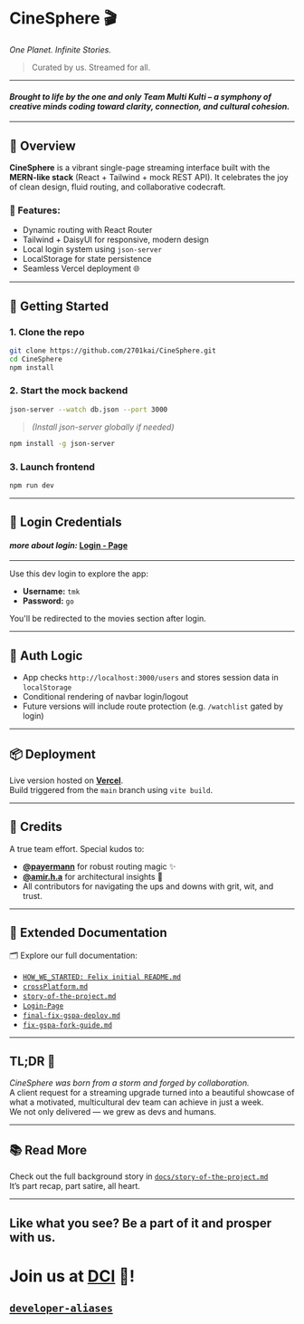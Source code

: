 # CineSphere 🎬

_One Planet. Infinite Stories._

> Curated by us. Streamed for all.

---

#### _Brought to life by the one and only Team Multi Kulti – a symphony of creative minds coding toward clarity, connection, and cultural cohesion._

---

## 🧠 Overview

**CineSphere** is a vibrant single-page streaming interface built with the **MERN-like stack** (React + Tailwind + mock REST API). It celebrates the joy of clean design, fluid routing, and collaborative codecraft.

### 🔧 Features:

- Dynamic routing with React Router
- Tailwind + DaisyUI for responsive, modern design
- Local login system using `json-server`
- LocalStorage for state persistence
- Seamless Vercel deployment 🌐

---

## 🚀 Getting Started

### 1. Clone the repo

```bash
git clone https://github.com/2701kai/CineSphere.git
cd CineSphere
npm install
```

### 2. Start the mock backend

```bash
json-server --watch db.json --port 3000
```

> _(Install json-server globally if needed)_

```bash
npm install -g json-server
```

### 3. Launch frontend

```bash
npm run dev
```

---

## 🔐 Login Credentials

#### _more about login:_ **[Login - Page](./doc/login-page/README.md)**

---

Use this dev login to explore the app:

- **Username:** `tmk`
- **Password:** `go`

You'll be redirected to the movies section after login.

---

## 🧩 Auth Logic

- App checks `http://localhost:3000/users` and stores session data in `localStorage`
- Conditional rendering of navbar login/logout
- Future versions will include route protection (e.g. `/watchlist` gated by login)

---

## 📦 Deployment

Live version hosted on **[Vercel](https://vercel.com/)**.  
Build triggered from the `main` branch using `vite build`.

---

## 🤝 Credits

A true team effort. Special kudos to:

- **[@payermann](https://github.com/payermann)** for robust routing magic ✨
- **[@amir.h.a](https://github.com/Amir-6687)** for architectural insights 🧠
- All contributors for navigating the ups and downs with grit, wit, and trust.

---

## 📖 Extended Documentation

🗂️ Explore our full documentation:

- [`HOW_WE_STARTED: Felix initial README.md`](./doc/felix_initial_README.md)
- [`crossPlatform.md`](./doc/cross-platform/crossPlatform.md)
- [`story-of-the-project.md`](./doc/story-of-the-project.md)
- [`Login-Page`](./doc/login-page/README.md)
- [`final-fix-gspa-deploy.md`](./doc/gh-issues-kai/final-fix-gspa-deploy.md)
- [`fix-gspa-fork-guide.md`](./doc/gh-issues-kai/fix-gspa-fork-guide.md)

---

## TL;DR 🧃

_CineSphere was born from a storm and forged by collaboration._  
A client request for a streaming upgrade turned into a beautiful showcase of what a motivated, multicultural dev team can achieve in just a week.  
We not only delivered — we grew as devs and humans.

---

## 📚 Read More

Check out the full background story in [`docs/story-of-the-project.md`](./docs/story-of-the-project.md)  
It’s part recap, part satire, all heart.

---

## Like what you see? Be a part of it and prosper with us.

# Join us at [DCI](https://digitalcareerinstitute.org/?dci_friends_promotion_source=survey&dci_friends_promotion_medium=student-satisfaction&dci_friends_promotion_campaign=end-of-course&dci_friends_promotion_content=blank&dci_friends_promotion_term=blank) 🚀!

## [`developer-aliases`](./doc/aliases_for_terminal/developer_aliases.html)
